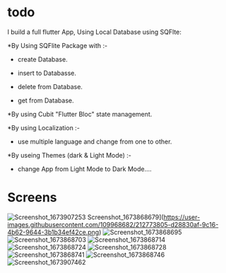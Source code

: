 # todo

I build a full flutter App, Using Local Database using SQFlte:

*By Using SQFlite Package with :-

- create Database.

- insert to Databasse.

- delete from Database.

- get from Database.

*By using Cubit "Flutter Bloc" state management.

*By using Localization :-

- use multiple language and change from one to other.

*By useing Themes (dark & Light Mode) :-

- change App from Light Mode to Dark Mode....

# Screens

![Screenshot_1673907253](https://user-images.githubusercontent.com/109968682/212773931-39e58eab-bbc4-42ac-b6c6-b0e63d2c1257.png)
Screenshot_1673868679](https://user-images.githubusercontent.com/109968682/212773805-d28830af-9c16-4b62-9644-3b1b34ef42ce.png)
![Screenshot_1673868695](https://user-images.githubusercontent.com/109968682/212773813-a5f9d679-df9a-459a-a1d7-4b5110c33c04.png)
![Screenshot_1673868703](https://user-images.githubusercontent.com/109968682/212773820-c0046d33-0461-4909-9f76-755533b4c14d.png)
![Screenshot_1673868714](https://user-images.githubusercontent.com/109968682/212773830-86f953a6-24bd-4184-a3cd-4dd8ae49bddf.png)
![Screenshot_1673868724](https://user-images.githubusercontent.com/109968682/212773837-00248836-c9a2-4484-9583-946533b79c58.png)
![Screenshot_1673868728](https://user-images.githubusercontent.com/109968682/212773853-e8bd2fcf-132f-4ede-9718-cad90f31fb72.png)
![Screenshot_1673868741](https://user-images.githubusercontent.com/109968682/212773865-51c0bedc-fa74-4aeb-b90b-252fab15668b.png)
![Screenshot_1673868746](https://user-images.githubusercontent.com/109968682/212773876-b095ea3c-68a8-4bf6-b2ac-c2f8490fa015.png)
![Screenshot_1673907462](https://user-images.githubusercontent.com/109968682/212773922-370462f4-ff36-4a2f-9f75-fb4dfe574d9a.png)
